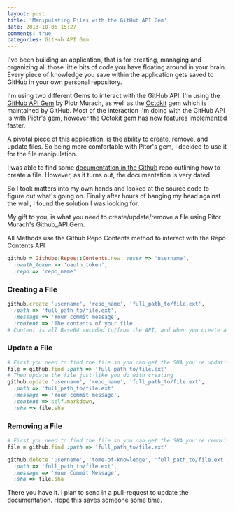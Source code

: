 ```yaml
---
layout: post
title: 'Manipulating Files with the GitHub API Gem'
date: 2013-10-06 15:27
comments: true
categories: GitHub API Gem
---
```


I've been building an application, that is for creating, managing and organizing all those little bits of code you have floating around in your brain. Every piece of knowledge you save within the application gets saved to GitHub in your own personal repository.
<!-- more -->

I'm using two different Gems to interact with the GitHub API. I'm using the [GitHub API Gem](https://github.com/peter-murach/github) by Piotr Murach, as well as the [Octokit](https://github.com/octokit/octokit.rb) gem which is maintained by GitHub. Most of the interaction I'm doing with the GitHub API is with Piotr's gem, however the Octokit gem has new features implemented faster. 

A pivotal piece of this application, is the ability to create, remove, and update files. So being more comfortable with Pitor's gem, I decided to use it for the file manipulation. 

I was able to find some [documentation in the Github](https://github.com/peter-murach/github/wiki#githubapi-committing-file) repo outlining how to create a file. However, as it turns out, the documentation is very dated.

So I took matters into my own hands and looked at the source code to figure out what's going on. Finally after hours of banging my head against the wall, I found the solution I was looking for. 

My gift to you, is what you need to create/update/remove a file using Pitor Murach's Github_API Gem.


All Methods use the Github Repo Contents method to interact with the Repo Contents API
```ruby
github = Github::Repos::Contents.new  :user => 'username',
  :oauth_token => 'oauth_token',
  :repo => 'repo_name'
```
### Creating a File
```ruby
github.create 'username', 'repo_name', 'full_path_to/file.ext',
  :path => 'full_path_to/file.ext',
  :message => 'Your commit message',
  :content => 'The contents of your file'
# Content is all Base64 encoded to/from the API, and when you create a file it encodes it automatically for you
```
### Update a File
```ruby
# First you need to find the file so you can get the SHA you're updating off of
file = github.find :path => 'full_path_to/file.ext'
# Then update the file just like you do with creating
github.update 'username', 'repo_name', 'full_path_to/file.ext',
  :path => 'full_path_to/file.ext'
  :message => 'Your commit message',
  :content => self.markdown,
  :sha => file.sha
```
### Removing a File
```ruby
# First you need to find the file so you can get the SHA you're removing
file = github.find :path => 'full_path_to/file.ext'

github.delete 'username', 'tome-of-knowledge', 'full_path_to/file.ext',
  :path => 'full_path_to/file.ext',
  :message => 'Your Commit Message',
  :sha => file.sha
```

There you have it. I plan to send in a pull-request to update the documentation. Hope this saves someone some time. 